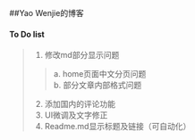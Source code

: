 ##Yao Wenjie的博客

####  To Do list

> 1. 修改md部分显示问题
>>  a. home页面中文分页问题 <br/>
>>  b. 部分文章内部格式问题
> 2. 添加国内的评论功能
> 3. UI微调及文字修正
> 4. Readme.md显示标题及链接（可自动化）

